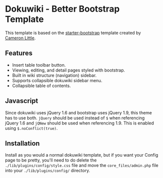 # Dokuwiki - Better Bootstrap Template

This template is based on the [starter-bootstrap](https://github.com/wwu-housing/starter-bootstrap) template created by [Cameron Little](https://github.com/apexskier).

## Features

  * Insert table toolbar button.
  * Viewing, editing, and detail pages styled with bootstrap.
  * Built in wiki structure (navigation) sidebar.
  * Supports collapsible dokuwiki sidebar menu.
  * Collapsible table of contents.

## Javascript

Since dokuwiki uses jQuery 1.6 and bootstrap uses jQuery 1.9, this theme has to use both. ``jQuery`` should be used
instead of ``$`` when referencing jQuery 1.6 and ``jQNew`` should be used when referencing 1.9. This is enabled using
``$.noConflict(true)``.

## Installation

Install as you would a normal dokuwiki template, but if you want your Config page to be pretty, you'll need to do delete the `./lib/plugins/config/style.css` file and move the `core_files/admin.php` file into your `./lib/plugins/config/` directory.
